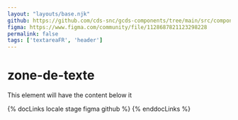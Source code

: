 ```yaml
---
layout: "layouts/base.njk"
github: https://github.com/cds-snc/gcds-components/tree/main/src/components/gcds-textarea
figma: https://www.figma.com/community/file/1128687821123298228
permalink: false
tags: ['textareaFR', 'header']
---
```


# zone-de-texte

This element will have the content below it

{% docLinks locale stage figma github %}
{% enddocLinks %}
